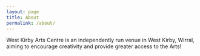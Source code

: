 ```yaml
---
layout: page
title: About
permalink: /about/
---
```


West Kirby Arts Centre is an independently run venue in West Kirby, Wirral, aiming to encourage creativity and provide greater access to the Arts!
